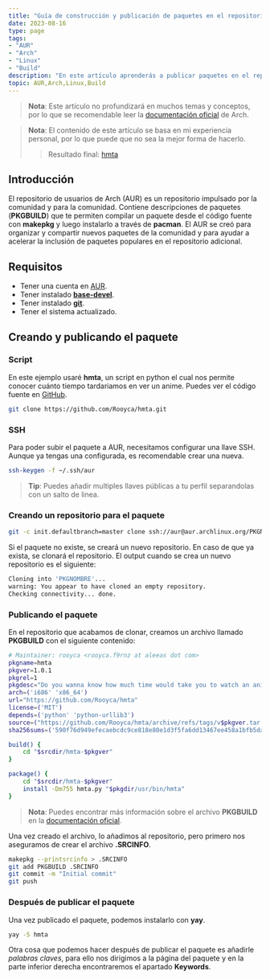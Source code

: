 ```yaml
---
title: "Guía de construcción y publicación de paquetes en el repositorio de usuarios (AUR) de Archlinux"
date: 2023-08-16
type: page
tags: 
- "AUR"
- "Arch"
- "Linux"
- "Build"
description: "En este artículo aprenderás a publicar paquetes en el repositorio de usuarios (AUR) de Arch."
topic: AUR,Arch,Linux,Build
---
```


> **Nota**: Este artículo no profundizará en muchos temas y conceptos, por lo que se recomendable leer la [documentación oficial](https://wiki.archlinux.org/title/Arch_User_Repository) de Arch.

> **Nota**: El contenido de este artículo se basa en mi experiencia personal, por lo que puede que no sea la mejor forma de hacerlo.
>> Resultado final: [hmta](https://aur.archlinux.org/packages/hmta/)


## Introducción

El repositorio de usuarios de Arch (AUR) es un repositorio impulsado por la comunidad y para la comunidad. Contiene descripciones de paquetes (**PKGBUILD**) que te permiten compilar un paquete desde el código fuente con **makepkg** y luego instalarlo a través de **pacman**. El AUR se creó para organizar y compartir nuevos paquetes de la comunidad y para ayudar a acelerar la inclusión de paquetes populares en el repositorio adicional.

## Requisitos

- Tener una cuenta en [AUR](https://aur.archlinux.org/).
- Tener instalado [**base-devel**](https://archlinux.org/packages/?name=base-devel).
- Tener instalado [**git**](https://archlinux.org/packages/?name=git).
- Tener el sistema actualizado.

## Creando y publicando el paquete

### Script

En este ejemplo usaré **hmta**, un script en python el cual nos permite conocer cuánto tiempo tardariamos en ver un anime. Puedes ver el código fuente en [GitHub](https://github.com/Rooyca/hmta).


```bash
git clone https://github.com/Rooyca/hmta.git
```

### SSH

Para poder subir el paquete a AUR, necesitamos configurar una llave SSH. Aunque ya tengas una configurada, es recomendable crear una nueva.

```bash
ssh-keygen -f ~/.ssh/aur
```

> **Tip**: Puedes añadir multiples llaves públicas a tu perfil separandolas con un salto de linea.

### Creando un repositorio para el paquete

```bash
git -c init.defaultbranch=master clone ssh://aur@aur.archlinux.org/PKGNOMBRE.git
```

Si el paquete no existe, se creará un nuevo repositorio. En caso de que ya exista, se clonará el repositorio. El output cuando se crea un nuevo repositorio es el siguiente:

```bash
Cloning into 'PKGNOMBRE'...
warning: You appear to have cloned an empty repository.
Checking connectivity... done.
```

### Publicando el paquete

En el repositorio que acabamos de clonar, creamos un archivo llamado **PKGBUILD** con el siguiente contenido:

```bash
# Maintainer: rooyca <rooyca.f9rnz at aleeas dot com>
pkgname=hmta
pkgver=1.0.1
pkgrel=1
pkgdesc="Do you wanna know how much time would take you to watch an anime? Well, this is your tool."
arch=('i686' 'x86_64')
url="https://github.com/Rooyca/hmta"
license=('MIT')
depends=('python' 'python-urllib3')
source=("https://github.com/Rooyca/hmta/archive/refs/tags/v$pkgver.tar.gz")
sha256sums=('590f76d949efecaebcdc9ce818e80e1d3f5fa6dd13467ee458a1bfb5dafe29f9')

build() {
    cd "$srcdir/hmta-$pkgver"
}

package() {
    cd "$srcdir/hmta-$pkgver"
    install -Dm755 hmta.py "$pkgdir/usr/bin/hmta"
}
```

> **Nota**: Puedes encontrar más información sobre el archivo **PKGBUILD** en la [documentación oficial](https://wiki.archlinux.org/title/PKGBUILD).

Una vez creado el archivo, lo añadimos al repositorio, pero primero nos aseguramos de crear el archivo **.SRCINFO**.

```bash
makepkg --printsrcinfo > .SRCINFO
git add PKGBUILD .SRCINFO
git commit -m "Initial commit"
git push
```

### Después de publicar el paquete

Una vez publicado el paquete, podemos instalarlo con **yay**.

```bash
yay -S hmta
```

Otra cosa que podemos hacer después de publicar el paquete es añadirle *palabras claves*, para ello nos dirigimos a la página del paquete y en la parte inferior derecha encontraremos el apartado **Keywords**.
